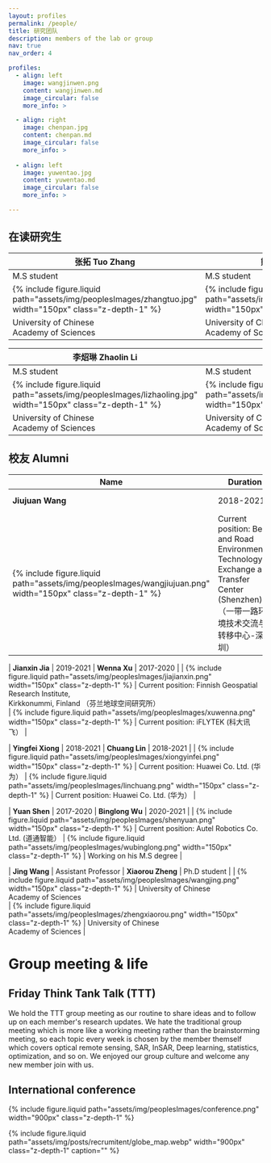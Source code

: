 ```yaml
---
layout: profiles
permalink: /people/
title: 研究团队
description: members of the lab or group
nav: true
nav_order: 4

profiles:
  - align: left
    image: wangjinwen.png
    content: wangjinwen.md
    image_circular: false
    more_info: >

  - align: right
    image: chenpan.jpg
    content: chenpan.md
    image_circular: false
    more_info: >
  
  - align: left
    image: yuwentao.jpg
    content: yuwentao.md
    image_circular: false
    more_info: >

---
```


## 在读研究生

| **张拓 Tuo Zhang** | **熊世成 Shicheng Xiong** | **郭思源 Siyuan Guo** | **王瑞鸿 Ruihong Wang** | **于金源 Jinyuan Yu** |
|---------------------|---------------------------|------------------------|--------------------------|------------------------|
| M.S student         | M.S student              | M.S student            | M.S student              | M.S student            |
| {% include figure.liquid path="assets/img/peoplesImages/zhangtuo.jpg" width="150px" class="z-depth-1" %} | {% include figure.liquid path="assets/img/peoplesImages/xiongshichen.jpg" width="150px" class="z-depth-1" %} | {% include figure.liquid path="assets/img/peoplesImages/guosiyuan.jpg" width="150px" class="z-depth-1" %} | {% include figure.liquid path="assets/img/peoplesImages/wangruihong.jpg" width="150px" class="z-depth-1" %} | {% include figure.liquid path="assets/img/peoplesImages/yujingyuan.jpg" width="150px" class="z-depth-1" %} |
| University of Chinese <br /> Academy of Sciences | University of Chinese <br /> Academy of Sciences | University of Chinese <br /> Academy of Sciences | University of Chinese <br /> Academy of Sciences | University of Chinese <br /> Academy of Sciences |

| **李炤琳 Zhaolin Li** | **杨佳珍 Jiazhen Yang** | **班寰宇 Huanyu Ban** | **张星龙 Xinlong Zhang** |
|----------------------|-------------------------|-----------------------|--------------------------|
| M.S student          | M.S student            | M.S student           | M.S student             |
| {% include figure.liquid path="assets/img/peoplesImages/lizhaoling.jpg" width="150px" class="z-depth-1" %} | {% include figure.liquid path="assets/img/peoplesImages/yangjiazheng.jpg" width="150px" class="z-depth-1" %} | {% include figure.liquid path="assets/img/peoplesImages/banhuanyu.jpg" width="150px" class="z-depth-1" %} | {% include figure.liquid path="assets/img/peoplesImages/zhangxinlong.jpg" width="150px" class="z-depth-1" %} |
| University of Chinese <br /> Academy of Sciences | University of Chinese <br /> Academy of Sciences | The Hong Kong <br /> Polytechnic University | University of Chinese <br /> Academy of Sciences |

## 校友 Alumni

| Name                | Duration   | Name                | Duration   |
|---------------------|------------|---------------------|------------|
| **Jiujuan Wang**    | 2018-2021  | **Xinping Deng**    | 2017-2020  |
| {% include figure.liquid path="assets/img/peoplesImages/wangjiujuan.png" width="150px" class="z-depth-1" %} | Current position: Belt and Road Environmental Technology<br /> Exchange and Transfer Center (Shenzhen) <br />（一带一路环境技术交流与转移中心-深圳） | {% include figure.liquid path="assets/img/peoplesImages/dengxinping.png" width="150px" class="z-depth-1" %} | Current position: Shenzhen MedCaptain Co. Ltd.<br />（深圳麦科田生物医疗技术股份有限公司） |

| **Jianxin Jia**     | 2019-2021  | **Wenna Xu**        | 2017-2020  |
| {% include figure.liquid path="assets/img/peoplesImages/jiajianxin.png" width="150px" class="z-depth-1" %} | Current position: Finnish Geospatial Research Institute,<br /> Kirkkonummi, Finland （芬兰地球空间研究所）<br /> | {% include figure.liquid path="assets/img/peoplesImages/xuwenna.png" width="150px" class="z-depth-1" %} | Current position: iFLYTEK (科大讯飞） |

| **Yingfei Xiong**   | 2018-2021  | **Chuang Lin**      | 2018-2021  |
| {% include figure.liquid path="assets/img/peoplesImages/xiongyinfei.png" width="150px" class="z-depth-1" %} | Current position: Huawei Co. Ltd. (华为） | {% include figure.liquid path="assets/img/peoplesImages/linchuang.png" width="150px" class="z-depth-1" %} | Current position: Huawei Co. Ltd. (华为） |

| **Yuan Shen**       | 2017-2020  | **Binglong Wu**     | 2020-2021  |
| {% include figure.liquid path="assets/img/peoplesImages/shenyuan.png" width="150px" class="z-depth-1" %} | Current position: Autel Robotics Co. Ltd. (道通智能） | {% include figure.liquid path="assets/img/peoplesImages/wubinglong.png" width="150px" class="z-depth-1" %} | Working on his M.S degree |

| **Jing Wang**       | Assistant Professor | **Xiaorou Zheng** | Ph.D student |
| {% include figure.liquid path="assets/img/peoplesImages/wangjing.png" width="150px" class="z-depth-1" %} | University of Chinese <br />Academy of Sciences<br /> | {% include figure.liquid path="assets/img/peoplesImages/zhengxiaorou.png" width="150px" class="z-depth-1" %} | University of Chinese <br />Academy of Sciences |

# Group meeting & life

## Friday Think Tank Talk (TTT)

We hold the TTT group meeting as our routine to share ideas and to follow up on each member's research updates. We hate the traditional group meeting which is more like a working meeting rather than the brainstorming meeting, so each topic every week is chosen by the member themself which covers optical remote sensing, SAR, InSAR, Deep learning, statistics, optimization, and so on. We enjoyed our group culture and welcome any new member join with us.

## International conference

{% include figure.liquid path="assets/img/peoplesImages/conference.png" width="900px" class="z-depth-1" %}

{% include figure.liquid 
  path="assets/img/posts/recrumitent/globe_map.webp" 
  width="900px"
  class="z-depth-1" 
  caption=""
%}

